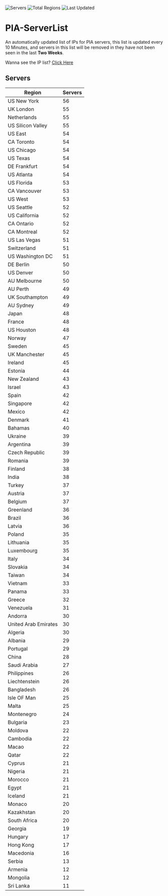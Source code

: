 ![Servers](https://img.shields.io/badge/Servers-3,560-darkgreen)
![Total Regions](https://img.shields.io/badge/Total_Regions-97-darkgreen)
![Last Updated](https://img.shields.io/badge/Last_Updated-December_12_2024_10:30_EST-darkgreen)

# PIA-ServerList
An automatically updated list of IPs for PIA servers, this list is updated every 10 Minutes, and servers in this list will be removed in they have not been seen in the last **Two Weeks**.

Wanna see the IP list? [Click Here](./servers.json)

## Servers
| Region               | Servers |
|----------------------|---------|
| US New York | 56 |
| UK London | 55 |
| Netherlands | 55 |
| US Silicon Valley | 55 |
| US East | 54 |
| CA Toronto | 54 |
| US Chicago | 54 |
| US Texas | 54 |
| DE Frankfurt | 54 |
| US Atlanta | 54 |
| US Florida | 53 |
| CA Vancouver | 53 |
| US West | 53 |
| US Seattle | 52 |
| US California | 52 |
| CA Ontario | 52 |
| CA Montreal | 52 |
| US Las Vegas | 51 |
| Switzerland | 51 |
| US Washington DC | 51 |
| DE Berlin | 50 |
| US Denver | 50 |
| AU Melbourne | 50 |
| AU Perth | 49 |
| UK Southampton | 49 |
| AU Sydney | 49 |
| Japan | 48 |
| France | 48 |
| US Houston | 48 |
| Norway | 47 |
| Sweden | 45 |
| UK Manchester | 45 |
| Ireland | 45 |
| Estonia | 44 |
| New Zealand | 43 |
| Israel | 43 |
| Spain | 42 |
| Singapore | 42 |
| Mexico | 42 |
| Denmark | 41 |
| Bahamas | 40 |
| Ukraine | 39 |
| Argentina | 39 |
| Czech Republic | 39 |
| Romania | 39 |
| Finland | 38 |
| India | 38 |
| Turkey | 37 |
| Austria | 37 |
| Belgium | 37 |
| Greenland | 36 |
| Brazil | 36 |
| Latvia | 36 |
| Poland | 35 |
| Lithuania | 35 |
| Luxembourg | 35 |
| Italy | 34 |
| Slovakia | 34 |
| Taiwan | 34 |
| Vietnam | 33 |
| Panama | 33 |
| Greece | 32 |
| Venezuela | 31 |
| Andorra | 30 |
| United Arab Emirates | 30 |
| Algeria | 30 |
| Albania | 29 |
| Portugal | 29 |
| China | 28 |
| Saudi Arabia | 27 |
| Philippines | 26 |
| Liechtenstein | 26 |
| Bangladesh | 26 |
| Isle OF Man | 25 |
| Malta | 25 |
| Montenegro | 24 |
| Bulgaria | 23 |
| Moldova | 22 |
| Cambodia | 22 |
| Macao | 22 |
| Qatar | 22 |
| Cyprus | 21 |
| Nigeria | 21 |
| Morocco | 21 |
| Egypt | 21 |
| Iceland | 21 |
| Monaco | 20 |
| Kazakhstan | 20 |
| South Africa | 20 |
| Georgia | 19 |
| Hungary | 17 |
| Hong Kong | 17 |
| Macedonia | 16 |
| Serbia | 13 |
| Armenia | 12 |
| Mongolia | 12 |
| Sri Lanka | 11 |